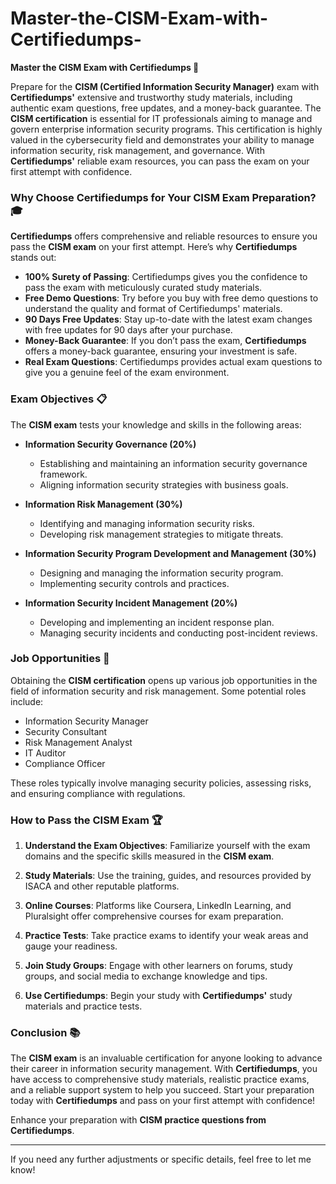 # Master-the-CISM-Exam-with-Certifiedumps-


**Master the CISM Exam with Certifiedumps 🚀**

Prepare for the **CISM (Certified Information Security Manager)** exam with **Certifiedumps'** extensive and trustworthy study materials, including authentic exam questions, free updates, and a money-back guarantee. The **CISM certification** is essential for IT professionals aiming to manage and govern enterprise information security programs. This certification is highly valued in the cybersecurity field and demonstrates your ability to manage information security, risk management, and governance. With **Certifiedumps'** reliable exam resources, you can pass the exam on your first attempt with confidence.

### **Why Choose Certifiedumps for Your CISM Exam Preparation? 🎓**

**Certifiedumps** offers comprehensive and reliable resources to ensure you pass the **CISM exam** on your first attempt. Here’s why **Certifiedumps** stands out:

- **100% Surety of Passing**: Certifiedumps gives you the confidence to pass the exam with meticulously curated study materials.
- **Free Demo Questions**: Try before you buy with free demo questions to understand the quality and format of Certifiedumps' materials.
- **90 Days Free Updates**: Stay up-to-date with the latest exam changes with free updates for 90 days after your purchase.
- **Money-Back Guarantee**: If you don’t pass the exam, **Certifiedumps** offers a money-back guarantee, ensuring your investment is safe.
- **Real Exam Questions**: Certifiedumps provides actual exam questions to give you a genuine feel of the exam environment.

### **Exam Objectives 📋**

The **CISM exam** tests your knowledge and skills in the following areas:

- **Information Security Governance (20%)**
  - Establishing and maintaining an information security governance framework.
  - Aligning information security strategies with business goals.

- **Information Risk Management (30%)**
  - Identifying and managing information security risks.
  - Developing risk management strategies to mitigate threats.

- **Information Security Program Development and Management (30%)**
  - Designing and managing the information security program.
  - Implementing security controls and practices.

- **Information Security Incident Management (20%)**
  - Developing and implementing an incident response plan.
  - Managing security incidents and conducting post-incident reviews.

### **Job Opportunities 💼**

Obtaining the **CISM certification** opens up various job opportunities in the field of information security and risk management. Some potential roles include:

- Information Security Manager
- Security Consultant
- Risk Management Analyst
- IT Auditor
- Compliance Officer

These roles typically involve managing security policies, assessing risks, and ensuring compliance with regulations.

### **How to Pass the CISM Exam 🏆**

1. **Understand the Exam Objectives**: Familiarize yourself with the exam domains and the specific skills measured in the **CISM exam**.

2. **Study Materials**: Use the training, guides, and resources provided by ISACA and other reputable platforms.

3. **Online Courses**: Platforms like Coursera, LinkedIn Learning, and Pluralsight offer comprehensive courses for exam preparation.

4. **Practice Tests**: Take practice exams to identify your weak areas and gauge your readiness.

5. **Join Study Groups**: Engage with other learners on forums, study groups, and social media to exchange knowledge and tips.

6. **Use Certifiedumps**: Begin your study with **Certifiedumps'** study materials and practice tests.

### **Conclusion 📚**

The **CISM exam** is an invaluable certification for anyone looking to advance their career in information security management. With **Certifiedumps**, you have access to comprehensive study materials, realistic practice exams, and a reliable support system to help you succeed. Start your preparation today with **Certifiedumps** and pass on your first attempt with confidence!

Enhance your preparation with **CISM practice questions from Certifiedumps**.

--- 

If you need any further adjustments or specific details, feel free to let me know!
